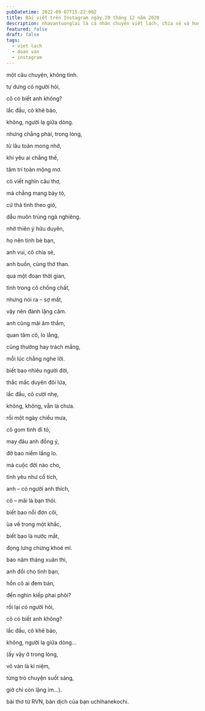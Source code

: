```yaml
---
pubDatetime: 2022-09-07T15:22:00Z
title: Bài viết trên Instagram ngày 29 tháng 12 năm 2020
description: nhavantuonglai là cá nhân chuyên viết lách, chia sẻ và hướng dẫn mọi người thuần thục hơn khi thực hành viết lách mỗi ngày qua những bài chia sẻ ngắn trên Instagram chính thức.
featured: false
draft: false
tags:
  - viet lach
  - doan van
  - instagram
---
```


một câu chuyện, không tình.

tự dưng có người hỏi,

cô có biết anh không?

lắc đầu, cô khẽ bảo,

không, người lạ giữa dòng.

nhưng chẳng phải, trong lòng,

từ lâu toàn mong nhớ,

khi yêu ai chẳng thế,

tâm trí toàn mộng mơ.

cô viết nghìn câu thơ,

mà chẳng mang bày tỏ,

cứ thả tình theo gió,

dẫu muôn trùng ngả nghiêng.

nhờ thiên ý hữu duyên,

họ nên tình bè bạn,

anh vui, cô chia sẻ,

anh buồn, cùng thở than.

qua một đoạn thời gian,

tình trong cô chồng chất,

nhưng nói ra – sợ mất,

vậy nên đành lặng câm.

anh cũng mãi âm thầm,

quan tâm cô, lo lắng,

cũng thường hay trách mắng,

mỗi lúc chẳng nghe lời.

biết bao nhiêu người đời,

thắc mắc duyên đôi lứa,

lắc đầu, cô cười nhẹ,

không, không, vẫn là chưa.

rồi một ngày chiều mưa,

cô gom tình đi tỏ,

may đâu anh đồng ý,

đỡ bao niềm lắng lo.

mà cuộc đời nào cho,

tình yêu như cổ tích,

anh – có người anh thích,

cô – mãi là bạn thôi.

biết bao nỗi đơn côi,

ùa về trong một khắc,

biết bao là nước mắt,

đọng lưng chừng khoé mi.

bao năm tháng xuân thì,

anh đổi cho tình bạn,

hồn cô ai đem bán,

đến nghìn kiếp phai phôi?

rồi lại có người hỏi,

cô có biết anh không?

lắc đầu, cô khẽ bảo,

không, người lạ giữa dòng…

(ấy vậy ở trong lòng,

vô vàn là kỉ niệm,

từng trò chuyện suốt sáng,

giờ chỉ còn lặng im…).

bài thơ từ RVN, bản dịch của bạn uchihanekochi.
